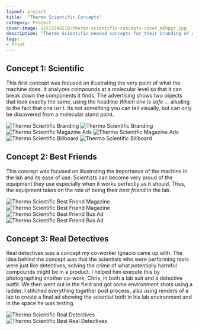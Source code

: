 ```yaml
---
layout: project
title:  "Thermo Scientific Concepts"
category: Project
cover-image: v1512949210/thermo-scientific-concepts-cover_m6hpgr.jpg
description: "Thermo Scientific needed concepts for their branding of a new product (and their existing products) and these are some of the concepts that I worked on."
tags:
- Print
---
```


<div class="grid-2_full fade-me">
  <h2 class="full-width">Concept 1: Scientific</h2>
  <p>This first concept was focused on illustrating the very point of what the machine does. It analyzes compounds at a molecular level so that it can break down the components it finds. The advertising shows two objects that look exactly the same, using the headline <em>Which one is safe ...</em> alluding to the fact that one isn't. Its not something you can tell visually, but can only be discovered from a molecular stand point.</p>
</div>

<div class="grid-2_full fade-me">
  <img class="lazyload" alt="Thermo Scientific Branding"
  src="https://res.cloudinary.com/iambramer/image/upload/e_blur:600,dpr_auto,f_auto,q_80,w_100/v1512949216/thermo-scientific-real-problems-artboard_bclwt3.jpg" data-srcset="https://res.cloudinary.com/iambramer/image/upload/dpr_auto,f_auto,q_auto,w_1600/v1512949216/thermo-scientific-real-problems-artboard_bclwt3.jpg 1900w,
  https://res.cloudinary.com/iambramer/image/upload/dpr_auto,f_auto,q_auto,w_1200/v1512949216/thermo-scientific-real-problems-artboard_bclwt3.jpg 1400w,
  https://res.cloudinary.com/iambramer/image/upload/dpr_auto,f_auto,q_auto,w_800/v1512949216/thermo-scientific-real-problems-artboard_bclwt3.jpg 1000w,
  https://res.cloudinary.com/iambramer/image/upload/dpr_auto,f_auto,q_auto,w_400/v1512949216/thermo-scientific-real-problems-artboard_bclwt3.jpg 400w">
    <noscript>
    <img alt="Thermo Scientific Branding"
      src="https://res.cloudinary.com/iambramer/image/upload/dpr_auto,f_auto,q_auto,w_1600/v1512949216/thermo-scientific-real-problems-artboard_bclwt3.jpg"
      srcset="https://res.cloudinary.com/iambramer/image/upload/dpr_auto,f_auto,q_auto,w_1600/v1512949216/thermo-scientific-real-problems-artboard_bclwt3.jpg 1900w,
      https://res.cloudinary.com/iambramer/image/upload/dpr_auto,f_auto,q_auto,w_1200/v1512949216/thermo-scientific-real-problems-artboard_bclwt3.jpg 1400w,
      https://res.cloudinary.com/iambramer/image/upload/dpr_auto,f_auto,q_auto,w_800/v1512949216/thermo-scientific-real-problems-artboard_bclwt3.jpg 1000w,
      https://res.cloudinary.com/iambramer/image/upload/dpr_auto,f_auto,q_auto,w_400/v1512949216/thermo-scientific-real-problems-artboard_bclwt3.jpg 400w">
    </noscript>
</div>


<div class="grid-2_full fade-me">
  <img class="lazyload" alt="Thermo Scientific Magazine Ads"
  src="https://res.cloudinary.com/iambramer/image/upload/e_blur:600,dpr_auto,f_auto,q_80,w_100/v1512949210/thermo-scientific-concepts-cover_m6hpgr.jpg" data-srcset="https://res.cloudinary.com/iambramer/image/upload/dpr_auto,f_auto,q_auto,w_1600/v1512949210/thermo-scientific-concepts-cover_m6hpgr.jpg 1900w,
  https://res.cloudinary.com/iambramer/image/upload/dpr_auto,f_auto,q_auto,w_1200/v1512949210/thermo-scientific-concepts-cover_m6hpgr.jpg 1400w,
  https://res.cloudinary.com/iambramer/image/upload/dpr_auto,f_auto,q_auto,w_800/v1512949210/thermo-scientific-concepts-cover_m6hpgr.jpg 1000w,
  https://res.cloudinary.com/iambramer/image/upload/dpr_auto,f_auto,q_auto,w_400/v1512949210/thermo-scientific-concepts-cover_m6hpgr.jpg 400w">
    <noscript>
    <img alt="Thermo Scientific Magazine Ads"
      src="https://res.cloudinary.com/iambramer/image/upload/dpr_auto,f_auto,q_auto,w_1600/v1512949210/thermo-scientific-concepts-cover_m6hpgr.jpg"
      srcset="https://res.cloudinary.com/iambramer/image/upload/dpr_auto,f_auto,q_auto,w_1600/v1512949210/thermo-scientific-concepts-cover_m6hpgr.jpg 1900w,
      https://res.cloudinary.com/iambramer/image/upload/dpr_auto,f_auto,q_auto,w_1200/v1512949210/thermo-scientific-concepts-cover_m6hpgr.jpg 1400w,
      https://res.cloudinary.com/iambramer/image/upload/dpr_auto,f_auto,q_auto,w_800/v1512949210/thermo-scientific-concepts-cover_m6hpgr.jpg 1000w,
      https://res.cloudinary.com/iambramer/image/upload/dpr_auto,f_auto,q_auto,w_400/v1512949210/thermo-scientific-concepts-cover_m6hpgr.jpg 400w">
    </noscript>
</div>


<div class="grid-2_full fade-me">
  <img class="lazyload" alt="Thermo Scientific Billboard"
  src="https://res.cloudinary.com/iambramer/image/upload/e_blur:600,dpr_auto,f_auto,q_80,w_100/v1512949216/thermo-scientific-real-problems-billboard_ngte66.jpg" data-srcset="https://res.cloudinary.com/iambramer/image/upload/dpr_auto,f_auto,q_auto,w_1600/v1512949216/thermo-scientific-real-problems-billboard_ngte66.jpg 1900w,
  https://res.cloudinary.com/iambramer/image/upload/dpr_auto,f_auto,q_auto,w_1200/v1512949216/thermo-scientific-real-problems-billboard_ngte66.jpg 1400w,
  https://res.cloudinary.com/iambramer/image/upload/dpr_auto,f_auto,q_auto,w_800/v1512949216/thermo-scientific-real-problems-billboard_ngte66.jpg 1000w,
  https://res.cloudinary.com/iambramer/image/upload/dpr_auto,f_auto,q_auto,w_400/v1512949216/thermo-scientific-real-problems-billboard_ngte66.jpg 400w">
    <noscript>
    <img alt="Thermo Scientific Billboard"
      src="https://res.cloudinary.com/iambramer/image/upload/dpr_auto,f_auto,q_auto,w_1600/v1512949216/thermo-scientific-real-problems-billboard_ngte66.jpg"
      srcset="https://res.cloudinary.com/iambramer/image/upload/dpr_auto,f_auto,q_auto,w_1600/v1512949216/thermo-scientific-real-problems-billboard_ngte66.jpg 1900w,
      https://res.cloudinary.com/iambramer/image/upload/dpr_auto,f_auto,q_auto,w_1200/v1512949216/thermo-scientific-real-problems-billboard_ngte66.jpg 1400w,
      https://res.cloudinary.com/iambramer/image/upload/dpr_auto,f_auto,q_auto,w_800/v1512949216/thermo-scientific-real-problems-billboard_ngte66.jpg 1000w,
      https://res.cloudinary.com/iambramer/image/upload/dpr_auto,f_auto,q_auto,w_400/v1512949216/thermo-scientific-real-problems-billboard_ngte66.jpg 400w">
    </noscript>
</div>


<div class="grid-2_full fade-me">
  <h2 class="full-width">Concept 2: Best Friends</h2>
  <p>This concept was focused on illustrating the importance of the machine in the lab and its ease of use. Scientists can become very proud of the equipment they use especially when it works perfectly as it should. Thus, the equipment takes on the role of being their <em>best friend</em> in the lab.</p>
</div>

<div class="grid-2_full fade-me">
  <img class="lazyload" alt="Thermo Scientific Best Friend Magazine"
  src="https://res.cloudinary.com/iambramer/image/upload/e_blur:600,dpr_auto,f_auto,q_80,w_100/v1512949209/thermo-scientific-bf-magazine_nyo196.jpg" data-srcset="https://res.cloudinary.com/iambramer/image/upload/dpr_auto,f_auto,q_auto,w_1600/v1512949209/thermo-scientific-bf-magazine_nyo196.jpg 1900w,
  https://res.cloudinary.com/iambramer/image/upload/dpr_auto,f_auto,q_auto,w_1200/v1512949209/thermo-scientific-bf-magazine_nyo196.jpg 1400w,
  https://res.cloudinary.com/iambramer/image/upload/dpr_auto,f_auto,q_auto,w_800/v1512949209/thermo-scientific-bf-magazine_nyo196.jpg 1000w,
  https://res.cloudinary.com/iambramer/image/upload/dpr_auto,f_auto,q_auto,w_400/v1512949209/thermo-scientific-bf-magazine_nyo196.jpg 400w">
    <noscript>
    <img alt="Thermo Scientific Best Friend Magazine"
      src="https://res.cloudinary.com/iambramer/image/upload/dpr_auto,f_auto,q_auto,w_1600/v1512949209/thermo-scientific-bf-magazine_nyo196.jpg"
      srcset="https://res.cloudinary.com/iambramer/image/upload/dpr_auto,f_auto,q_auto,w_1600/v1512949209/thermo-scientific-bf-magazine_nyo196.jpg 1900w,
      https://res.cloudinary.com/iambramer/image/upload/dpr_auto,f_auto,q_auto,w_1200/v1512949209/thermo-scientific-bf-magazine_nyo196.jpg 1400w,
      https://res.cloudinary.com/iambramer/image/upload/dpr_auto,f_auto,q_auto,w_800/v1512949209/thermo-scientific-bf-magazine_nyo196.jpg 1000w,
      https://res.cloudinary.com/iambramer/image/upload/dpr_auto,f_auto,q_auto,w_400/v1512949209/thermo-scientific-bf-magazine_nyo196.jpg 400w">
    </noscript>
</div>


<div class="grid-2_full fade-me">
  <img class="lazyload" alt="Thermo Scientific Best Friend Bus Ad"
  src="https://res.cloudinary.com/iambramer/image/upload/e_blur:600,dpr_auto,f_auto,q_80,w_100/v1512949216/thermo-scientific-bf-bus-ad_ijviqf.jpg" data-srcset="https://res.cloudinary.com/iambramer/image/upload/dpr_auto,f_auto,q_auto,w_1600/v1512949216/thermo-scientific-bf-bus-ad_ijviqf.jpg 1900w,
  https://res.cloudinary.com/iambramer/image/upload/dpr_auto,f_auto,q_auto,w_1200/v1512949216/thermo-scientific-bf-bus-ad_ijviqf.jpg 1400w,
  https://res.cloudinary.com/iambramer/image/upload/dpr_auto,f_auto,q_auto,w_800/v1512949216/thermo-scientific-bf-bus-ad_ijviqf.jpg 1000w,
  https://res.cloudinary.com/iambramer/image/upload/dpr_auto,f_auto,q_auto,w_400/v1512949216/thermo-scientific-bf-bus-ad_ijviqf.jpg 400w">
    <noscript>
    <img alt="Thermo Scientific Best Friend Bus Ad"
      src="https://res.cloudinary.com/iambramer/image/upload/dpr_auto,f_auto,q_auto,w_1600/v1512949216/thermo-scientific-bf-bus-ad_ijviqf.jpg"
      srcset="https://res.cloudinary.com/iambramer/image/upload/dpr_auto,f_auto,q_auto,w_1600/v1512949216/thermo-scientific-bf-bus-ad_ijviqf.jpg 1900w,
      https://res.cloudinary.com/iambramer/image/upload/dpr_auto,f_auto,q_auto,w_1200/v1512949216/thermo-scientific-bf-bus-ad_ijviqf.jpg 1400w,
      https://res.cloudinary.com/iambramer/image/upload/dpr_auto,f_auto,q_auto,w_800/v1512949216/thermo-scientific-bf-bus-ad_ijviqf.jpg 1000w,
      https://res.cloudinary.com/iambramer/image/upload/dpr_auto,f_auto,q_auto,w_400/v1512949216/thermo-scientific-bf-bus-ad_ijviqf.jpg 400w">
    </noscript>
</div>


<div class="grid-2_full fade-me">
  <h2 class="full-width">Concept 3: Real Detectives</h2>
  <p>Real detectives was a concept my co-worker Ignacio came up with. The idea behind the concept was that the scientists who were performing tests were just like detectives, solving the crime of what potentially harmful compounds might be in a product. I helped him execute this by photographing another co-work, Chris, in both a lab suit and a detective outfit. We then went out in the field and got some environment shots using a ladder. I stitched everything together post process, also using renders of a lab to create a final ad showing the scientist both in his lab environment and in the space he was testing.</p>
</div>

<div class="grid-2_full fade-me">
  <img class="lazyload" alt="Thermo Scientific Real Detectives"
  src="https://res.cloudinary.com/iambramer/image/upload/e_blur:600,dpr_auto,f_auto,q_80,w_100/v1513550217/realdetectives_cmqu2l.jpg" data-srcset="https://res.cloudinary.com/iambramer/image/upload/dpr_auto,f_auto,q_auto,w_1600/v1513550217/realdetectives_cmqu2l.jpg 1900w,
  https://res.cloudinary.com/iambramer/image/upload/dpr_auto,f_auto,q_auto,w_1200/v1513550217/realdetectives_cmqu2l.jpg 1400w,
  https://res.cloudinary.com/iambramer/image/upload/dpr_auto,f_auto,q_auto,w_800/v1513550217/realdetectives_cmqu2l.jpg 1000w,
  https://res.cloudinary.com/iambramer/image/upload/dpr_auto,f_auto,q_auto,w_400/v1513550217/realdetectives_cmqu2l.jpg 400w">
    <noscript>
    <img alt="Thermo Scientific Best Real Detectives"
      src="https://res.cloudinary.com/iambramer/image/upload/dpr_auto,f_auto,q_auto,w_1600/v1513550217/realdetectives_cmqu2l.jpg"
      srcset="https://res.cloudinary.com/iambramer/image/upload/dpr_auto,f_auto,q_auto,w_1600/v1513550217/realdetectives_cmqu2l.jpg 1900w,
      https://res.cloudinary.com/iambramer/image/upload/dpr_auto,f_auto,q_auto,w_1200/v1513550217/realdetectives_cmqu2l.jpg 1400w,
      https://res.cloudinary.com/iambramer/image/upload/dpr_auto,f_auto,q_auto,w_800/v1513550217/realdetectives_cmqu2l.jpg 1000w,
      https://res.cloudinary.com/iambramer/image/upload/dpr_auto,f_auto,q_auto,w_400/v1513550217/realdetectives_cmqu2l.jpg 400w">
    </noscript>
</div>
